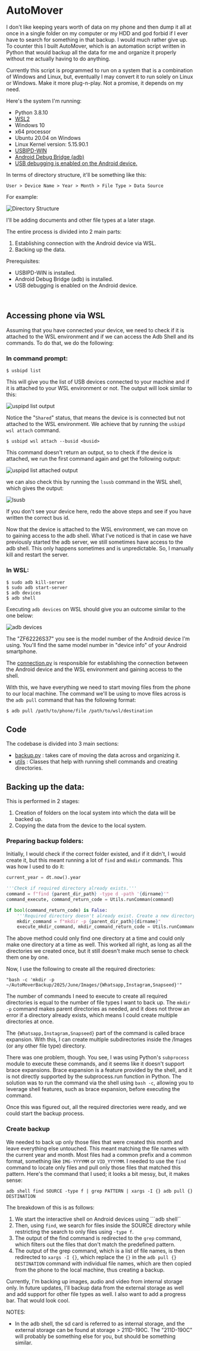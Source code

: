 # AutoMover

I don't like keeping years worth of data on my phone and then dump it all at once in a single folder on my computer or my HDD and god forbid if I ever have to search for something in that backup. I would much rather give up. To counter this I built AutoMover, which is an automation script written in Python that would backup all the data for me and organize it properly without me actually having to do anything.

Currently this script is programmed to run on a system that is a combination of Windows and Linux, but, eventually I may convert it to run solely on Linux or Windows. Make it more plug-n-play. Not a promise, it depends on my need.

Here's the system I'm running:

- Python 3.8.10
- [WSL2](https://learn.microsoft.com/en-us/windows/wsl/about)
- Windows 10
- x64 processor
- Ubuntu 20.04 on Windows
- Linux Kernel version: 5.15.90.1
- [USBIPD-WIN](https://github.com/dorssel/usbipd-win)
- [Android Debug Bridge (adb)](https://developer.android.com/tools/adb)
- [USB debugging is enabled on the Android device.](https://developer.android.com/studio/debug/dev-options#Enable-debugging)

In terms of directory structure, it'll be something like this:

```User > Device Name > Year > Month > File Type > Data Source```

For example:

![Directory Structure](/images/tree.png)

I'll be adding documents and other file types at a later stage.

The entire process is divided into 2 main parts:

1. Establishing connection with the Android device via WSL.
2. Backing up the data.

Prerequisites:
- USBIPD-WIN is installed.
- Android Debug Bridge (adb) is installed.
- USB debugging is enabled on the Android device.

<br>

## Accessing phone via WSL

Assuming that you have connected your device, we need to check if it is attached to the WSL environment and if we can access the Adb Shell and its commands. To do that, we do the following:

### In command prompt:
```
$ usbipd list
```
This will give you the list of USB devices connected to your machine and if it is attached to your WSL environment or not. The output will look similar to this:

![uspipd list output](/images/usbipdlist.png)

Notice the "```Shared```" status, that means the device is is connected but not attached to the WSL environment. We achieve that by running the ```usbipd wsl attach``` command.
```
$ usbipd wsl attach --busid <busid>
```
This command doesn't return an output, so to check if the device is attached, we run the first command again and get the following output:

![uspipd list attached output](/images/usbipdlistattached.png)

we can also check this by running the ```lsusb``` command in the WSL shell, which gives the output:

![lsusb](/images/lsusb.png)

If you don't see your device here, redo the above steps and see if you have written the correct bus id.

Now that the device is attached to the WSL environment, we can move on to gaining access to the adb shell. What I've noticed is that in case we have previously started the adb server, we still sometimes have access to the adb shell. This only happens sometimes and is unpredictable. So, I manually kill and restart the server.

### In WSL:
```
$ sudo adb kill-server
$ sudo adb start-server
$ adb devices
$ adb shell
```
Executing ```adb devices``` on WSL should give you an outcome similar to the one below:

![adb devices](/images/adbdevices.png)

The "ZF62226S37" you see is the model number of the Android device I'm using. You'll find the same model number in "device info" of your Android smartphone. 

The [connection.py](https://github.com/ashrithzxy/AutoMover/blob/main/connection.py) is responsible for establishing the connection between the Android device and the WSL environment and gaining access to the shell.

With this, we have everything we need to start moving files from the phone to our local machine. The command we'll be using to move files across is the ```adb pull``` command that has the following format:

```
$ adb pull /path/to/phone/file /path/to/wsl/destination
```

## Code

The codebase is divided into 3 main sections:
- [backup.py](https://github.com/ashrithzxy/AutoMover/blob/main/backup.py) : takes care of moving the data across and organizing it.
- [utils](https://github.com/ashrithzxy/AutoMover/tree/main/utils) : Classes that help with running shell commands and creating directories.

## Backing up the data:

This is performed in 2 stages:

1. Creation of folders on the local system into which the data will be backed up.
2. Copying the data from the device to the local system.

### Preparing backup folders:

Initially, I would check if the correct folder existed, and if it didn't, I would create it, but this meant running a lot of  ```find``` and ```mkdir``` commands. This was how I used to do it: 

```python
current_year = dt.now().year

'''Check if required directory already exists.'''
command = f"find {parent_dir_path} -type d -path '{dirname}'"
command_execute, command_return_code = Utils.runComman(command)

if bool(command_return_code) is False:
    '''Required directory doesn't already exist. Create a new directory.'''
    mkdir_command = f"mkdir -p {parent_dir_path}{dirname}"
    execute_mkdir_command, mkdir_command_return_code = Utils.runCommand(mkdir_command)
```
The above method could only find one directory at a time and could only make one directory at a time as well. This worked all right, as long as all the directories we created once, but it still doesn't make much sense to check them one by one. 

Now, I use the following to create all the required directories:

```
"bash -c 'mkdir -p ~/AutoMoverBackup/2025/June/Images/{Whatsapp,Instagram,Snapseed}'"
```
The number of commands I need to execute to create all required directories is equal to the number of file types I want to back up. The ```mkdir -p``` command makes parent directories as needed, and it does not throw an error if a directory already exists, which means I could create multiple directories at once. 

The ``` {Whatsapp,Instagram,Snapseed} ``` part of the command is called brace expansion. With this, I can create multiple subdirectories inside the /Images (or any other file type) directory. 

There was one problem, though. You see, I was using Python's ```subprocess``` module to execute these commands, and it seems like it doesn't support brace expansions. Brace expansion is a feature provided by the shell, and it is not directly supported by the subprocess.run function in Python. The solution was to run the command via the shell using ```bash -c```, allowing you to leverage shell features, such as brace expansion, before executing the command. 

Once this was figured out, all the required directories were ready, and we could start the backup process. 

### Create backup

We needed to back up only those files that were created this month and leave everything else untouched. This meant matching the file names with the current year and month. Most files had a common prefix and a common format, something like ```IMG-YYYYMM``` or ```VID_YYYYMM```. I needed to use the ```find``` command to locate only files and pull only those files that matched this pattern. Here's the command that I used; it looks a bit messy, but, it makes sense:

```
adb shell find SOURCE -type f | grep PATTERN | xargs -I {} adb pull {} DESTINATION
```
The breakdown of this is as follows: 
1. We start the interactive shell on Android devices using ```adb shell``
2. Then, using ```find```, we search for files inside the SOURCE directory while restricting the search to only files using ```-type f```.
3. The output of the find command is redirected to the ```grep``` command, which filters out the files that don't match the predefined pattern.
4. The output of the grep command, which is a list of file names, is then redirected to ```xargs -I {}```, which replace the ```{}``` in the ```adb pull {} DESTINATION``` command with individual file names, which are then copied from the phone to the local machine, thus creating a backup.

Currently, I'm backing up images, audio and video from internal storage only. In future updates, I'll backup data from the external storage as well and add support for other file types as well. I also want to add a progress bar. That would look cool.

NOTES:
- In the adb shell, the sd card is referred to as internal storage, and the external storage can be found at storage > 211D-190C. The "211D-190C" will probably be something else for you, but should be something similar.

